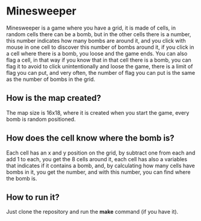 # Minesweeper

Minesweeper is a game where you have a grid, it is made of cells, in random cells there can be a bomb, but in the other cells there is a number, this number indicates how many bombs are around it, and you click with mouse  in one cell to discover this number of bombs around it, if you click in a cell where there is a bomb, you loose and the game ends.
You can also flag a cell, in that way if you know that in that cell there is a bomb, you can flag it to avoid to click unintentionally and loose the game, there is a limit of flag you can put, and very often, the number of flag you can put is the same as the number of bombs in the grid.

## How is the map created?
The map size is 16x18, where it is created when you start the game, every bomb is random positioned.

## How does the cell know where the bomb is?
Each cell has an x and y position on the grid, by subtract one from each and add 1 to each, you get the 8 cells around it, each cell has also a variables that indicates if it contains a bomb, and, by calculating how many cells have bombs in it, you get the number, and with this number, you can find where the bomb is.

## How to run it?
Just clone the repository and run the **make** command (if you have it).